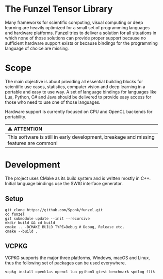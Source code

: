 # The Funzel Tensor Library

Many frameworks for scientific computing, visual computing or deep learning
are heavily optimized for a small set of programming languages and
hardware platforms. Funzel tries to deliver a solution for all situations in which
none of those solutions can provide proper support because no sufficient hardware
support exists or because bindings for the programming language of choice
are missing.

# Scope

The main objective is about providing all essential building blocks
for scientific use cases, statistics, computer vision and deep learning
in a portable and easy to use way. A set of language bindings for
languages like Lua, Python, C# and Java should be delivered to provide
easy access for those who need to use one of those languages.

Hardware support is currently focused on CPU and OpenCL backends for
portability.  

| :warning: ATTENTION                                                                    |
|:---------------------------------------------------------------------------------------|
| This software is still in early development, breakage and missing features are common! |

# Development

The project uses CMake as its build system and is written mostly in C++.
Initial language bindings use the SWIG interface generator.

## Setup
```
git clone https://github.com/Sponk/funzel.git
cd funzel
git submodule update --init --recursive
mkdir build && cd build
cmake .. -DCMAKE_BUILD_TYPE=Debug # Debug, Release etc.
cmake --build .
```

## VCPKG
VCPKG supports the major three platforms, Windows, macOS and Linux, thus
the following set of packages can be used everywhere.

```
vcpkg install openblas opencl lua python3 gtest benchmark spdlog fltk
```
